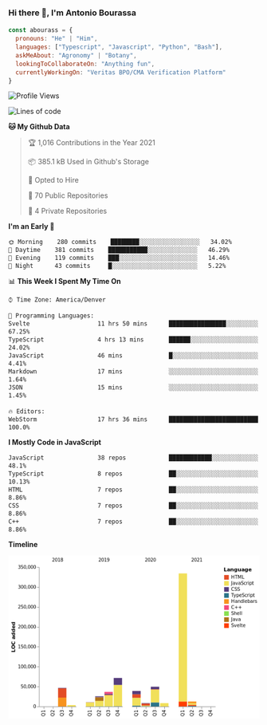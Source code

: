 ### Hi there 👋, I'm Antonio Bourassa

```javascript
const abourass = {
  pronouns: "He" | "Him",
  languages: ["Typescript", "Javascript", "Python", "Bash"],
  askMeAbout: "Agronomy" | "Botany",
  lookingToCollaborateOn: "Anything fun",
  currentlyWorkingOn: "Veritas BPO/CMA Verification Platform"
}
```

<!--START_SECTION:waka-->
![Profile Views](http://img.shields.io/badge/Profile%20Views-0-blue)

![Lines of code](https://img.shields.io/badge/From%20Hello%20World%20I%27ve%20Written-646738%20lines%20of%20code-blue)

**🐱 My Github Data** 

> 🏆 1,016 Contributions in the Year 2021
 > 
> 📦 385.1 kB Used in Github's Storage 
 > 
> 💼 Opted to Hire
 > 
> 📜 70 Public Repositories 
 > 
> 🔑 4 Private Repositories  
 > 
**I'm an Early 🐤** 

```text
🌞 Morning    280 commits    ████████░░░░░░░░░░░░░░░░░   34.02% 
🌆 Daytime    381 commits    ███████████░░░░░░░░░░░░░░   46.29% 
🌃 Evening    119 commits    ███░░░░░░░░░░░░░░░░░░░░░░   14.46% 
🌙 Night      43 commits     █░░░░░░░░░░░░░░░░░░░░░░░░   5.22%

```


📊 **This Week I Spent My Time On** 

```text
⌚︎ Time Zone: America/Denver

💬 Programming Languages: 
Svelte                   11 hrs 50 mins      ████████████████░░░░░░░░░   67.25% 
TypeScript               4 hrs 13 mins       ██████░░░░░░░░░░░░░░░░░░░   24.02% 
JavaScript               46 mins             █░░░░░░░░░░░░░░░░░░░░░░░░   4.41% 
Markdown                 17 mins             ░░░░░░░░░░░░░░░░░░░░░░░░░   1.64% 
JSON                     15 mins             ░░░░░░░░░░░░░░░░░░░░░░░░░   1.45%

🔥 Editors: 
WebStorm                 17 hrs 36 mins      █████████████████████████   100.0%

```

**I Mostly Code in JavaScript** 

```text
JavaScript               38 repos            ████████████░░░░░░░░░░░░░   48.1% 
TypeScript               8 repos             ██░░░░░░░░░░░░░░░░░░░░░░░   10.13% 
HTML                     7 repos             ██░░░░░░░░░░░░░░░░░░░░░░░   8.86% 
CSS                      7 repos             ██░░░░░░░░░░░░░░░░░░░░░░░   8.86% 
C++                      7 repos             ██░░░░░░░░░░░░░░░░░░░░░░░   8.86%

```


**Timeline**

![Chart not found](https://raw.githubusercontent.com/Abourass/Abourass/master/charts/bar_graph.png) 


<!--END_SECTION:waka-->

<!--
**Abourass/Abourass** is a ✨ _special_ ✨ repository because its `README.md` (this file) appears on your GitHub profile.

Here are some ideas to get you started:

- 🔭 I’m currently working on ...
- 🌱 I’m currently learning ...
- 👯 I’m looking to collaborate on ...
- 🤔 I’m looking for help with ...
- 💬 Ask me about ...
- 📫 How to reach me: ...
- 😄 Pronouns: ...
- ⚡ Fun fact: ...
-->
